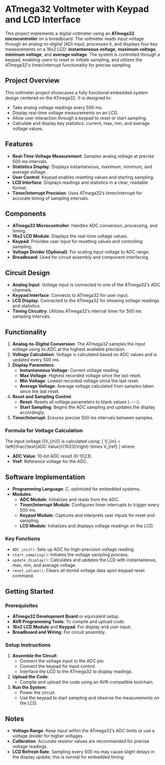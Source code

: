 # ATmega32 Voltmeter with Keypad and LCD Interface

This project implements a digital voltmeter using an **ATmega32 microcontroller** on a breadboard. The voltmeter reads input voltage through an analog-to-digital (AD) input, processes it, and displays four key measurements on a 16x2 LCD: **instantaneous voltage**, **maximum voltage**, **minimum voltage**, and **average voltage**. The system is controlled through a keypad, enabling users to reset or initiate sampling, and utilizes the ATmega32's timer/interrupt functionality for precise sampling.

## Project Overview

This voltmeter project showcases a fully functional embedded system design centered on the ATmega32. It is designed to:
- Take analog voltage readings every 500 ms.
- Display real-time voltage measurements on an LCD.
- Allow user interaction through a keypad to reset or start sampling.
- Calculate and display key statistics: current, max, min, and average voltage values.

## Features

- **Real-Time Voltage Measurement**: Samples analog voltage at precise 500 ms intervals.
- **Statistics Display**: Displays instantaneous, maximum, minimum, and average voltage.
- **User Control**: Keypad enables resetting values and starting sampling.
- **LCD Interface**: Displays readings and statistics in a clear, readable format.
- **Timer/Interrupt Precision**: Uses ATmega32’s timer/interrupt for accurate timing of sampling intervals.

## Components

- **ATmega32 Microcontroller**: Handles ADC conversion, processing, and timing.
- **16x2 LCD Module**: Displays the real-time voltage values.
- **Keypad**: Provides user input for resetting values and controlling sampling.
- **Voltage Divider (Optional)**: For scaling input voltage to ADC range.
- **Breadboard**: Used for circuit assembly and component interfacing.

## Circuit Design

- **Analog Input**: Voltage input is connected to one of the ATmega32’s ADC channels.
- **Keypad Interface**: Connects to ATmega32 for user input.
- **LCD Display**: Connected to the ATmega32 for showing voltage readings and statistics.
- **Timing Circuitry**: Utilizes ATmega32’s internal timer for 500 ms sampling intervals.

## Functionality

1. **Analog-to-Digital Conversion**: The ATmega32 samples the input voltage using its ADC at the highest available precision.
2. **Voltage Calculation**: Voltage is calculated based on ADC values and is updated every 500 ms.
3. **Display Parameters**:
   - **Instantaneous Voltage**: Current voltage reading.
   - **Max Voltage**: Highest recorded voltage since the last reset.
   - **Min Voltage**: Lowest recorded voltage since the last reset.
   - **Average Voltage**: Average voltage calculated from samples taken since the last reset.
4. **Reset and Sampling Control**: 
   - **Reset**: Resets all voltage parameters to blank values (----).
   - **Start Sampling**: Begins the ADC sampling and updates the display accordingly.
5. **Timer/Interrupt**: Ensures precise 500 ms intervals between samples.

### Formula for Voltage Calculation
The input voltage (\(V_{in}\)) is calculated using:
\[
V_{in} = \left(\frac{\text{ADC Value}}{1023}\right) \times V_{ref}
\]
where:
- **ADC Value**: 10-bit ADC result (0-1023).
- **Vref**: Reference voltage for the ADC.

## Software Implementation

- **Programming Language**: C, optimized for embedded systems.
- **Modules**:
  - **ADC Module**: Initializes and reads from the ADC.
  - **Timer/Interrupt Module**: Configures timer interrupts to trigger every 500 ms.
  - **Keypad Module**: Captures and interprets user inputs for reset and sampling.
  - **LCD Module**: Initializes and displays voltage readings on the LCD.

### Key Functions
- `ADC_init()`: Sets up ADC for high-precision voltage reading.
- `start_sampling()`: Initiates the voltage sampling process.
- `update_display()`: Calculates and updates the LCD with instantaneous, max, min, and average voltage.
- `reset_values()`: Clears all stored voltage data upon keypad reset command.

## Getting Started

### Prerequisites

- **ATmega32 Development Board** or equivalent setup.
- **AVR Programming Tools**: To compile and upload code.
- **16x2 LCD Module** and **Keypad**: For display and user input.
- **Breadboard and Wiring**: For circuit assembly.

### Setup Instructions

1. **Assemble the Circuit**:
   - Connect the voltage input to the ADC pin.
   - Connect the keypad for input control.
   - Interface the LCD to the ATmega32 to display readings.
2. **Upload the Code**:
   - Compile and upload the code using an AVR-compatible toolchain.
3. **Run the System**:
   - Power the circuit.
   - Use the keypad to start sampling and observe the measurements on the LCD.

## Notes

- **Voltage Range**: Keep input within the ATmega32’s ADC limits or use a voltage divider for higher voltages.
- **Calibration**: Accurate resistor values are recommended for precise voltage readings.
- **LCD Refresh Rate**: Sampling every 500 ms may cause slight delays in the display update; this is normal for embedded timing.
